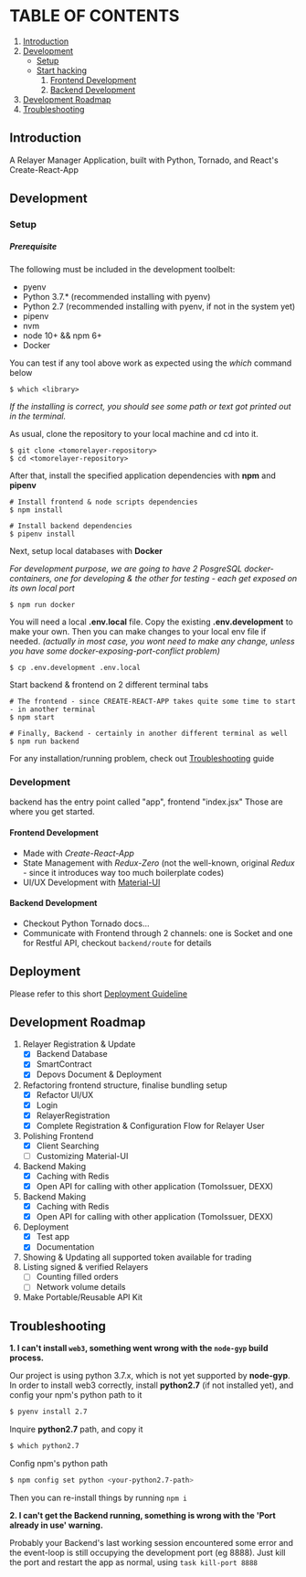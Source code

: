 # TABLE OF CONTENTS

1.  [Introduction](#org836984f)
2.  [Development](#org957d994)
    -  [Setup](#org168090e)
    -  [Start hacking](#org30ae7c1)
        1.  [Frontend Development](#org7f062cc)
        2.  [Backend Development](#orga954538)
3.  [Development Roadmap](#roadmap)
4.  [Troubleshooting](#trouble)

<a id="org836984f"></a>

## Introduction

A Relayer Manager Application, built with Python, Tornado, and React's Create-React-App



<a id="org957d994"></a>

## Development


<a id="org168090e"></a>

### Setup

##### Prerequisite

The following must be included in the development toolbelt:

-   pyenv
-   Python 3.7.* (recommended installing with pyenv)
-   Python 2.7 (recommended installing with pyenv, if not in the system yet)
-   pipenv
-   nvm
-   node 10+ && npm 6+
-   Docker

You can test if any tool above work as expected using the *which* command below

``` shell
$ which <library>
```
*If the installing is correct, you should see some path or text got printed out in the terminal.*

As usual, clone the repository to your local machine and cd into it.

``` shell
$ git clone <tomorelayer-repository>
$ cd <tomorelayer-repository>
```

After that, install the specified application dependencies with **npm** and **pipenv**

``` shell
# Install frontend & node scripts dependencies
$ npm install

# Install backend dependencies
$ pipenv install

```

Next, setup local databases with **Docker**

*For development purpose, we are going to have 2 PosgreSQL docker-containers, one for developing & the other for testing - each get exposed on its own local port*

``` shell
$ npm run docker
```


You will need a local **.env.local** file. Copy the existing **.env.development** to make your own. Then you can make
changes to your local env file if needed. *(actually in most case, you wont need to make any change, unless you have
some docker-exposing-port-conflict problem)*


``` shell
$ cp .env.development .env.local
```


Start backend & frontend on 2 different terminal tabs
``` shell
# The frontend - since CREATE-REACT-APP takes quite some time to start - in another terminal
$ npm start

# Finally, Backend - certainly in another different terminal as well
$ npm run backend
```

For any installation/running problem, check out [Troubleshooting](#trouble) guide



<a id="org30ae7c1"></a>

### Development

backend has the entry point called "app", frontend "index.jsx"
Those are where you get started.

<a id="org7f062cc"></a>

#### Frontend Development

-   Made with *Create-React-App*
-   State Management with *Redux-Zero* (not the well-known, original *Redux* - since it introduces way too much
    boilerplate codes)
-   UI/UX Development with [Material-UI](https://material-ui.com/)


<a id="orga954538"></a>

#### Backend Development

-   Checkout Python Tornado docs&#x2026;
-   Communicate with Frontend through 2 channels: one is Socket and one for Restful API, checkout `backend/route` for details

<a id="roadmap"></a>


## Deployment
Please refer to this short [Deployment Guideline](https://github.com/tomochain/tomorelayer/tree/master/deploy)


## Development Roadmap

1. Relayer Registration & Update
   - [x] Backend Database
   - [x] SmartContract
   - [x] Depovs Document & Deployment
2. Refactoring frontend structure, finalise bundling setup
   - [x] Refactor UI/UX
   - [x] Login
   - [x] RelayerRegistration
   - [x] Complete Registration & Configuration Flow for Relayer User
3. Polishing Frontend
   - [x] Client Searching
   - [ ] Customizing Material-UI
4. Backend Making
   - [x] Caching with Redis
   - [x] Open API for calling with other application (TomoIssuer, DEXX)
5. Backend Making
   - [x] Caching with Redis
   - [x] Open API for calling with other application (TomoIssuer, DEXX)
6. Deployment
   - [x] Test app
   - [x] Documentation
7. Showing & Updating all supported token available for trading
8. Listing signed & verified Relayers
   - [ ] Counting filled orders
   - [ ] Network volume details
9. Make Portable/Reusable API Kit



<a id="trouble"></a>

## Troubleshooting

**1. I can't install `web3`, something went wrong with the `node-gyp` build process.**

Our project is using python 3.7.x, which is not yet supported by **node-gyp**. In order to install web3 correctly,
install **python2.7** (if not installed yet), and config your npm's python path to it
```sh
$ pyenv install 2.7
```
Inquire **python2.7** path, and copy it
```sh
$ which python2.7
```
Config npm's python path
```sh
$ npm config set python <your-python2.7-path>
```
Then you can re-install things by running `npm i`

**2. I can't get the Backend running, something is wrong with the 'Port already in use' warning.**

Probably your Backend's last working session encountered some error and the event-loop is still occupying the
development port (eg 8888). Just kill the port and restart the app as normal, using `task kill-port 8888`
